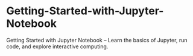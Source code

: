 # Getting-Started-with-Jupyter-Notebook
Getting Started with Jupyter Notebook – Learn the basics of Jupyter, run code, and explore interactive computing.
